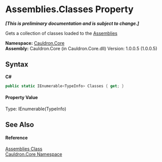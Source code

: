 # Assemblies.Classes Property 
 _**\[This is preliminary documentation and is subject to change.\]**_

Gets a collection of classes loaded to the <a href="T_Cauldron_Core_Assemblies">Assemblies</a>

**Namespace:**&nbsp;<a href="N_Cauldron_Core">Cauldron.Core</a><br />**Assembly:**&nbsp;Cauldron.Core (in Cauldron.Core.dll) Version: 1.0.0.5 (1.0.0.5)

## Syntax

**C#**<br />
``` C#
public static IEnumerable<TypeInfo> Classes { get; }
```


#### Property Value
Type: IEnumerable(TypeInfo)

## See Also


#### Reference
<a href="T_Cauldron_Core_Assemblies">Assemblies Class</a><br /><a href="N_Cauldron_Core">Cauldron.Core Namespace</a><br />